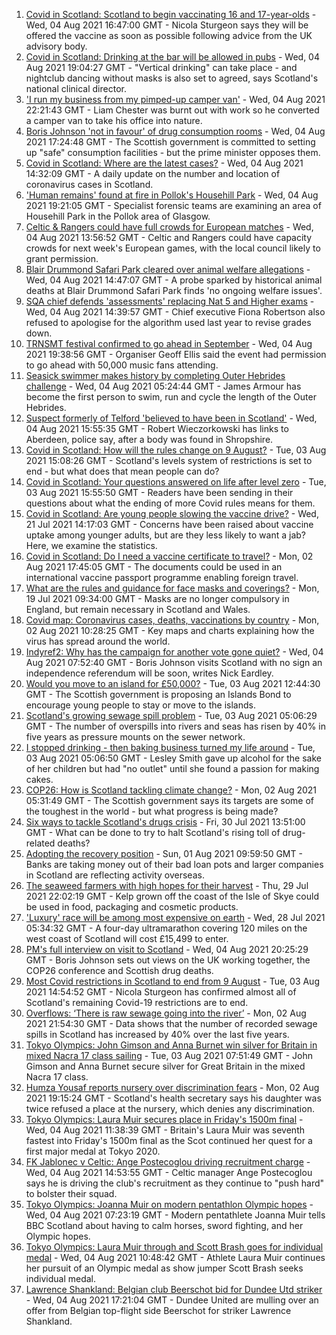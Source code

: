 1. [Covid in Scotland: Scotland to begin vaccinating 16 and 17-year-olds](https://www.bbc.co.uk/news/uk-scotland-58091362) - Wed, 04 Aug 2021 16:47:00 GMT - Nicola Sturgeon says they will be offered the vaccine as soon as possible following advice from the UK advisory body.
2. [Covid in Scotland: Drinking at the bar will be allowed in pubs](https://www.bbc.co.uk/news/uk-scotland-58078053) - Wed, 04 Aug 2021 19:04:27 GMT - "Vertical drinking" can take place - and nightclub dancing without masks is also set to agreed, says Scotland's national clinical director.
3. ['I run my business from my pimped-up camper van'](https://www.bbc.co.uk/news/uk-scotland-58025876) - Wed, 04 Aug 2021 22:21:43 GMT - Liam Chester was burnt out with work so he converted a camper van to take his office into nature.
4. [Boris Johnson 'not in favour' of drug consumption rooms](https://www.bbc.co.uk/news/uk-scotland-scotland-politics-58092735) - Wed, 04 Aug 2021 17:24:48 GMT - The Scottish government is committed to setting up "safe" consumption facilities - but the prime minister opposes them.
5. [Covid in Scotland: Where are the latest cases?](https://www.bbc.co.uk/news/uk-scotland-53511877) - Wed, 04 Aug 2021 14:32:09 GMT - A daily update on the number and location of coronavirus cases in Scotland.
6. ['Human remains' found at fire in Pollok's Househill Park](https://www.bbc.co.uk/news/uk-scotland-glasgow-west-58093936) - Wed, 04 Aug 2021 19:21:05 GMT - Specialist forensic teams are examining an area of Househill Park in the Pollok area of Glasgow.
7. [Celtic & Rangers could have full crowds for European matches](https://www.bbc.co.uk/sport/football/58084402) - Wed, 04 Aug 2021 13:56:52 GMT - Celtic and Rangers could have capacity crowds for next week's European games, with the local council likely to grant permission.
8. [Blair Drummond Safari Park cleared over animal welfare allegations](https://www.bbc.co.uk/news/uk-scotland-tayside-central-58056240) - Wed, 04 Aug 2021 14:47:07 GMT - A probe sparked by historical animal deaths at Blair Drummond Safari Park finds 'no ongoing welfare issues'.
9. [SQA chief defends 'assessments' replacing Nat 5 and Higher exams](https://www.bbc.co.uk/news/uk-scotland-58089687) - Wed, 04 Aug 2021 14:39:57 GMT - Chief executive Fiona Robertson also refused to apologise for the algorithm used last year to revise grades down.
10. [TRNSMT festival confirmed to go ahead in September](https://www.bbc.co.uk/news/uk-scotland-glasgow-west-58085069) - Wed, 04 Aug 2021 19:38:56 GMT - Organiser Geoff Ellis said the event had permission to go ahead with 50,000 music fans attending.
11. [Seasick swimmer makes history by completing Outer Hebrides challenge](https://www.bbc.co.uk/news/uk-scotland-edinburgh-east-fife-58059477) - Wed, 04 Aug 2021 05:24:44 GMT - James Armour has become the first person to swim, run and cycle the length of the Outer Hebrides.
12. [Suspect formerly of Telford 'believed to have been in Scotland'](https://www.bbc.co.uk/news/uk-england-shropshire-58092144) - Wed, 04 Aug 2021 15:55:35 GMT - Robert Wieczorkowski has links to Aberdeen, police say, after a body was found in Shropshire.
13. [Covid in Scotland: How will the rules change on 9 August?](https://www.bbc.co.uk/news/uk-scotland-53166816) - Tue, 03 Aug 2021 15:08:26 GMT - Scotland's levels system of restrictions is set to end - but what does that mean people can do?
14. [Covid in Scotland: Your questions answered on life after level zero](https://www.bbc.co.uk/news/uk-scotland-58071989) - Tue, 03 Aug 2021 15:55:50 GMT - Readers have been sending in their questions about what the ending of more Covid rules means for them.
15. [Covid in Scotland: Are young people slowing the vaccine drive?](https://www.bbc.co.uk/news/uk-scotland-57915106) - Wed, 21 Jul 2021 14:17:03 GMT - Concerns have been raised about vaccine uptake among younger adults, but are they less likely to want a jab? Here, we examine the statistics.
16. [Covid in Scotland: Do I need a vaccine certificate to travel?](https://www.bbc.co.uk/news/uk-scotland-57519070) - Mon, 02 Aug 2021 17:45:05 GMT - The documents could be used in an international vaccine passport programme enabling foreign travel.
17. [What are the rules and guidance for face masks and coverings?](https://www.bbc.co.uk/news/health-51205344) - Mon, 19 Jul 2021 09:34:00 GMT - Masks are no longer compulsory in England, but remain necessary in Scotland and Wales.
18. [Covid map: Coronavirus cases, deaths, vaccinations by country](https://www.bbc.co.uk/news/world-51235105) - Mon, 02 Aug 2021 10:28:25 GMT - Key maps and charts explaining how the virus has spread around the world.
19. [Indyref2: Why has the campaign for another vote gone quiet?](https://www.bbc.co.uk/news/uk-politics-58079551) - Wed, 04 Aug 2021 07:52:40 GMT - Boris Johnson visits Scotland with no sign an independence referendum will be soon, writes Nick Eardley.
20. [Would you move to an island for £50,000?](https://www.bbc.co.uk/news/uk-scotland-highlands-islands-58070578) - Tue, 03 Aug 2021 12:44:30 GMT - The Scottish government is proposing an Islands Bond to encourage young people to stay or move to the islands.
21. [Scotland's growing sewage spill problem](https://www.bbc.co.uk/news/uk-scotland-58040852) - Tue, 03 Aug 2021 05:06:29 GMT - The number of overspills into rivers and seas has risen by 40% in five years as pressure mounts on the sewer network.
22. [I stopped drinking - then baking business turned my life around](https://www.bbc.co.uk/news/uk-scotland-north-east-orkney-shetland-58011992) - Tue, 03 Aug 2021 05:06:50 GMT - Lesley Smith gave up alcohol for the sake of her children but had "no outlet" until she found a passion for making cakes.
23. [COP26: How is Scotland tackling climate change?](https://www.bbc.co.uk/news/uk-scotland-57970435) - Mon, 02 Aug 2021 05:31:49 GMT - The Scottish government says its targets are some of the toughest in the world - but what progress is being made?
24. [Six ways to tackle Scotland's drugs crisis](https://www.bbc.co.uk/news/uk-scotland-glasgow-west-48921696) - Fri, 30 Jul 2021 13:51:00 GMT - What can be done to try to halt Scotland's rising toll of drug-related deaths?
25. [Adopting the recovery position](https://www.bbc.co.uk/news/uk-scotland-58047221) - Sun, 01 Aug 2021 09:59:50 GMT - Banks are taking money out of their bad loan pots and larger companies in Scotland are reflecting activity overseas.
26. [The seaweed farmers with high hopes for their harvest](https://www.bbc.co.uk/news/uk-scotland-57996627) - Thu, 29 Jul 2021 22:02:19 GMT - Kelp grown off the coast of the Isle of Skye could be used in food, packaging and cosmetic products.
27. ['Luxury' race will be among most expensive on earth](https://www.bbc.co.uk/news/uk-scotland-57975285) - Wed, 28 Jul 2021 05:34:32 GMT - A four-day ultramarathon covering 120 miles on the west coast of Scotland will cost £15,499 to enter.
28. [PM's full interview on visit to Scotland](https://www.bbc.co.uk/news/uk-scotland-58094228) - Wed, 04 Aug 2021 20:25:29 GMT - Boris Johnson sets out views on the UK working together, the COP26 conference and Scottish drug deaths.
29. [Most Covid restrictions in Scotland to end from 9 August](https://www.bbc.co.uk/news/uk-scotland-58077159) - Tue, 03 Aug 2021 14:54:52 GMT - Nicola Sturgeon has confirmed almost all of Scotland's remaining Covid-19 restrictions are to end.
30. [Overflows: ‘There is raw sewage going into the river’](https://www.bbc.co.uk/news/uk-scotland-58061389) - Mon, 02 Aug 2021 21:54:30 GMT - Data shows that the number of recorded sewage spills in Scotland has increased by 40% over the last five years.
31. [Tokyo Olympics: John Gimson and Anna Burnet win silver for Britain in mixed Nacra 17 class sailing](https://www.bbc.co.uk/sport/av/olympics/58069529) - Tue, 03 Aug 2021 07:51:49 GMT - John Gimson and Anna Burnet secure silver for Great Britain in the mixed Nacra 17 class.
32. [Humza Yousaf reports nursery over discrimination fears](https://www.bbc.co.uk/news/uk-scotland-58064620) - Mon, 02 Aug 2021 19:15:24 GMT - Scotland's health secretary says his daughter was twice refused a place at the nursery, which denies any discrimination.
33. [Tokyo Olympics: Laura Muir secures place in Friday's 1500m final](https://www.bbc.co.uk/sport/olympics/58087309) - Wed, 04 Aug 2021 11:38:39 GMT - Britain's Laura Muir was seventh fastest into Friday's 1500m final as the Scot continued her quest for a first major medal at Tokyo 2020.
34. [FK Jablonec v Celtic: Ange Postecoglou driving recruitment charge](https://www.bbc.co.uk/sport/football/58007178) - Wed, 04 Aug 2021 14:53:55 GMT - Celtic manager Ange Postecoglou says he is driving the club's recruitment as they continue to "push hard" to bolster their squad.
35. [Tokyo Olympics: Joanna Muir on modern pentathlon Olympic hopes](https://www.bbc.co.uk/sport/olympics/57841169) - Wed, 04 Aug 2021 07:23:19 GMT - Modern pentathlete Joanna Muir tells BBC Scotland about having to calm horses, sword fighting, and her Olympic hopes.
36. [Tokyo Olympics: Laura Muir through and Scott Brash goes for individual medal](https://www.bbc.co.uk/sport/olympics/58084386) - Wed, 04 Aug 2021 10:48:42 GMT - Athlete Laura Muir continues her pursuit of an Olympic medal as show jumper Scott Brash seeks individual medal.
37. [Lawrence Shankland: Belgian club Beerschot bid for Dundee Utd striker](https://www.bbc.co.uk/sport/football/58089901) - Wed, 04 Aug 2021 17:21:04 GMT - Dundee United are mulling over an offer from Belgian top-flight side Beerschot for striker Lawrence Shankland.
